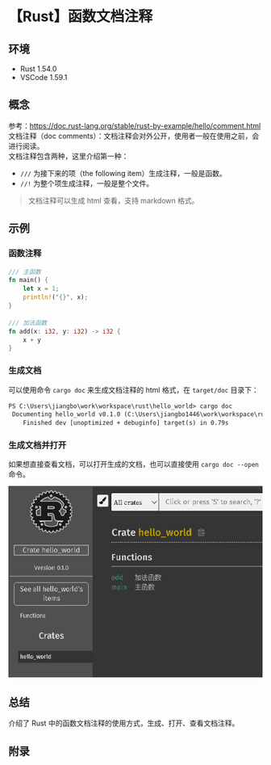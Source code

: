 # 【Rust】函数文档注释

## 环境

- Rust 1.54.0
- VSCode 1.59.1

## 概念

参考：<https://doc.rust-lang.org/stable/rust-by-example/hello/comment.html>  
文档注释（doc comments）：文档注释会对外公开，使用者一般在使用之前，会进行阅读。  
文档注释包含两种，这里介绍第一种：

- `///` 为接下来的项（the following item）生成注释，一般是函数。
- `//!` 为整个项生成注释，一般是整个文件。

> 文档注释可以生成 html 查看，支持 markdown 格式。

## 示例

### 函数注释

```rust
/// 主函数
fn main() {
    let x = 1;
    println!("{}", x);
}

/// 加法函数
fn add(x: i32, y: i32) -> i32 {
    x + y
}
```

### 生成文档

可以使用命令 `cargo doc` 来生成文档注释的 html 格式，在 `target/doc` 目录下：

```txt
PS C:\Users\jiangbo\work\workspace\rust\hello_world> cargo doc
 Documenting hello_world v0.1.0 (C:\Users\jiangbo1446\work\workspace\rust\hello_world)
    Finished dev [unoptimized + debuginfo] target(s) in 0.79s
```

### 生成文档并打开

如果想直接查看文档，可以打开生成的文档，也可以直接使用 `cargo doc --open` 命令。

![open function doc comments][1]

## 总结

介绍了 Rust 中的函数文档注释的使用方式，生成、打开、查看文档注释。

## 附录

[1]: images/function-doc-comments.png
